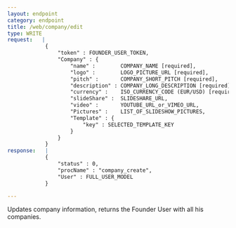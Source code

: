 ```yaml
---
layout: endpoint
category: endpoint
title: /web/company/edit
type: WRITE
request:   |
            {
                "token" : FOUNDER_USER_TOKEN,
                "Company" : {
                    "name" :        COMPANY_NAME [required],
                    "logo" :        LOGO_PICTURE_URL [required],
                    "pitch" :       COMPANY_SHORT_PITCH [required],
                    "description" : COMPANY_LONG_DESCRIPTION [required],
                    "currency" :    ISO_CURRENCY_CODE (EUR/USD) [required],
                    "slideShare" :  SLIDESHARE_URL,
                    "video" :       YOUTUBE_URL_or_VIMEO_URL,
                    "Pictures" :    LIST_OF_SLIDESHOW_PICTURES,
                    "Template" : {
                        "key" : SELECTED_TEMPLATE_KEY
                    }
                }
            }
response:   |
            {
                "status" : 0,
                "procName" : "company_create",
                "User" : FULL_USER_MODEL
            }

---
```


Updates company information, returns the Founder User with all his companies.